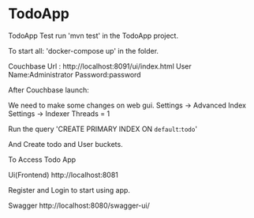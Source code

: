 # TodoApp

TodoApp Test 
run 'mvn test' in the TodoApp project.

To start all:
'docker-compose up' in the folder.

Couchbase 
Url : http://localhost:8091/ui/index.html
User Name:Administrator
Password:password

After Couchbase launch:

We need to make some changes on web gui.
Settings -> Advanced Index Settings ->  Indexer Threads = 1

Run the query 'CREATE PRIMARY INDEX ON `default`:`todo`'
  
And  Create todo and User buckets.

To Access Todo App


Ui(Frontend)
http://localhost:8081

Register and Login to start using app.

Swagger
http://localhost:8080/swagger-ui/
